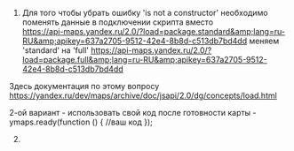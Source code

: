 1. Для того чтобы убрать ошибку 'is not a constructor' необходимо поменять данные в подключении скрипта
   вместо  
   https://api-maps.yandex.ru/2.0/?load=package.standard&amp;lang=ru-RU&amp;apikey=637a2705-9512-42e4-8b8d-c513db7bd4dd
   меняем 'standard' на 'full'
   https://api-maps.yandex.ru/2.0/?load=package.full&amp;lang=ru-RU&amp;apikey=637a2705-9512-42e4-8b8d-c513db7bd4dd

Здесь документация по этому вопросу
https://yandex.ru/dev/maps/archive/doc/jsapi/2.0/dg/concepts/load.html

2-ой вариант - использовать свой код после готовности карты -
ymaps.ready(function () {
//ваш код
});

2.
